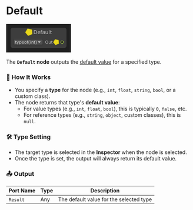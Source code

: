 # Default

![](../../images/node-reference/default.png)

The **`Default` node** outputs the [default value](https://docs.microsoft.com/dotnet/csharp/language-reference/builtin-types/default-values) for a specified type.

### 🔧 How It Works

- You specify a **type** for the node (e.g., `int`, `float`, `string`, `bool`, or a custom class).
- The node returns that type's **default value**:
  - For value types (e.g., `int`, `float`, `bool`), this is typically `0`, `false`, etc.
  - For reference types (e.g., `string`, `object`, custom classes), this is `null`.

### 🛠 Type Setting

- The target type is selected in the **Inspector** when the node is selected.
- Once the type is set, the output will always return its default value.

### 📤 Output

| Port Name | Type   | Description                            |
|-----------|--------|----------------------------------------|
| `Result`  | Any    | The default value for the selected type |